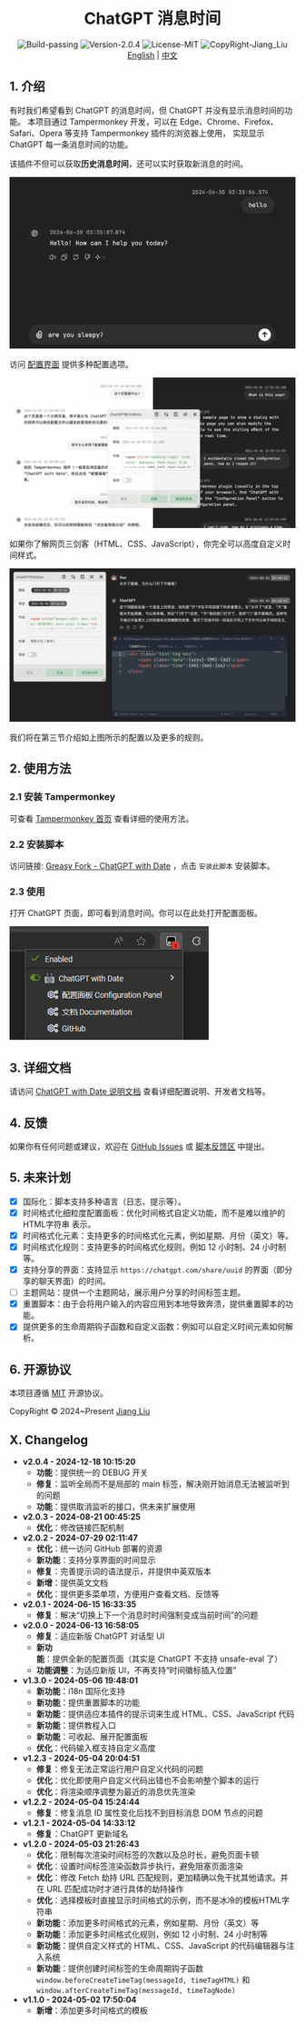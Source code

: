 # <div align="center">ChatGPT 消息时间</div>

<div align="center">
  <img src="https://img.shields.io/badge/Build-passing-%2396C40F" alt="Build-passing"/>
  <img src="https://img.shields.io/badge/Version-2.0.4-%231081C1" alt="Version-2.0.4"/>
  <img src="https://img.shields.io/badge/License-MIT-%2396C40F" alt="License-MIT"/>
  <img src="https://img.shields.io/badge/CopyRight-Jiang_Liu-%2396C40F" alt="CopyRight-Jiang_Liu"/>
</div>

<div align="center">
    <a href="README.md">English</a> | <a href="#">中文</a>
</div>

## 1. 介绍

有时我们希望看到 ChatGPT 的消息时间，但 ChatGPT 并没有显示消息时间的功能。
本项目通过 Tampermonkey 开发，可以在 Edge、Chrome、Firefox、Safari、Opera 等支持 Tampermonkey 插件的浏览器上使用，
实现显示 ChatGPT 每一条消息时间的功能。

该插件不但可以获取**历史消息时间**，还可以实时获取新消息的时间。

![在交互时添加时间标签](docs/res/img/在交互时添加时间标签.gif)

访问 [配置界面](https://jiang-taibai.github.io/chatgpt-with-date-config-page/) 提供多种配置选项。

![配置面板基础使用](docs/res/img/配置面板-基本使用.gif)

如果你了解网页三剑客（HTML、CSS、JavaScript），你完全可以高度自定义时间样式。

![配置面板高级使用](docs/res/img/配置面板-高级使用.gif)

我们将在第三节介绍如上图所示的配置以及更多的规则。

## 2. 使用方法

### 2.1 安装 Tampermonkey

可查看 [Tampermonkey 首页](https://www.tampermonkey.net/index.php?browser=chrome&locale=zh) 查看详细的使用方法。

### 2.2 安装脚本

访问链接: [Greasy Fork - ChatGPT with Date](https://greasyfork.org/en/scripts/493949-chatgpt-with-date)
，点击 `安装此脚本` 安装脚本。

### 2.3 使用

打开 ChatGPT 页面，即可看到消息时间。你可以在此处打开配置面板。

![配置面板打开引导](docs/res/img/配置面板启动引导.png)

## 3. 详细文档

请访问 [ChatGPT with Date 说明文档](https://jiang-taibai.github.io/chatgpt-with-date/) 查看详细配置说明、开发者文档等。

## 4. 反馈

如果你有任何问题或建议，欢迎在 [GitHub Issues](https://github.com/jiang-taibai/chatgpt-with-date/issues)
或 [脚本反馈区](https://greasyfork.org/en/scripts/493949-chatgpt-with-date/feedback) 中提出。

## 5. 未来计划

- [x] 国际化：脚本支持多种语言（日志、提示等）。
- [x] 时间格式化细粒度配置面板：优化时间格式自定义功能，而不是难以维护的 HTML字符串 表示。
- [x] 时间格式化元素：支持更多的时间格式化元素，例如星期、月份（英文）等。
- [x] 时间格式化规则：支持更多的时间格式化规则，例如 12 小时制、24 小时制等。
- [x] 支持分享的界面：支持显示 `https://chatgpt.com/share/uuid` 的界面（即分享的聊天界面）的时间。
- [ ] 主题网站：提供一个主题网站，展示用户分享的时间标签主题。
- [x] 重置脚本：由于会将用户输入的内容应用到本地导致奔溃，提供重置脚本的功能。
- [x] 提供更多的生命周期钩子函数和自定义函数：例如可以自定义时间元素如何解析。

## 6. 开源协议

本项目遵循 [MIT](https://opensource.org/licenses/MIT) 开源协议。

CopyRight © 2024~Present [Jiang Liu](https://coderjiang.com)

## X. Changelog

- **v2.0.4 - 2024-12-18 10:15:20**
    - **功能**：提供统一的 DEBUG 开关
    - **修复**：监听全局而不是局部的 main 标签，解决刚开始消息无法被监听到的问题
    - **功能**：提供取消监听的接口，供未来扩展使用
- **v2.0.3 - 2024-08-21 00:45:25**
    - **优化**：修改链接匹配机制
- **v2.0.2 - 2024-07-29 02:11:47**
    - **优化**：统一访问 GitHub 部署的资源
    - **新功能**：支持分享界面的时间显示
    - **修复**：完善提示词的语法提示，并提供中英双版本
    - **新增**：提供英文文档
    - **优化**：提供更多菜单项，方便用户查看文档、反馈等
- **v2.0.1 - 2024-06-15 16:33:35**
    - **修复**：解决“切换上下一个消息时时间强制变成当前时间”的问题
- **v2.0.0 - 2024-06-13 16:58:05**
    - **修复**：适应新版 ChatGPT 对话型 UI
    - **新功能**：提供全新的配置页面（其实是 ChatGPT 不支持 unsafe-eval 了）
    - **功能调整**：为适应新版 UI，不再支持“时间徽标插入位置”
- **v1.3.0 - 2024-05-06 19:48:01**
    - **新功能**：i18n 国际化支持
    - **新功能**：提供重置脚本的功能
    - **新功能**：提供适应本插件的提示词来生成 HTML、CSS、JavaScript 代码
    - **新功能**：提供教程入口
    - **新功能**：可收起、展开配置面板
    - **优化**：代码输入框支持自定义高度
- **v1.2.3 - 2024-05-04 20:04:51**
    - **修复**：修复无法正常运行用户自定义代码的问题
    - **优化**：优化即使用户自定义代码出错也不会影响整个脚本的运行
    - **优化**：将渲染顺序调整为最近的消息优先渲染
- **v1.2.2 - 2024-05-04 15:24:44**
    - **修复**：修复消息 ID 属性变化后找不到目标消息 DOM 节点的问题
- **v1.2.1 - 2024-05-04 14:33:12**
    - **修复**：ChatGPT 更新域名
- **v1.2.0 - 2024-05-03 21:26:43**
    - **优化**：限制每次渲染时间标签的次数以及总时长，避免页面卡顿
    - **优化**：设置时间标签渲染函数异步执行，避免阻塞页面渲染
    - **优化**：修改 Fetch 劫持 URL 匹配规则，更加精确以免干扰其他请求。并在 URL 匹配成功时才进行具体的劫持操作
    - **优化**：选择模板时直接显示时间格式的示例，而不是冰冷的模板HTML字符串
    - **新功能**：添加更多时间格式的元素，例如星期、月份（英文）等
    - **新功能**：添加更多时间格式化规则，例如 12 小时制、24 小时制等
    - **新功能**：提供自定义样式的 HTML、CSS、JavaScript 的代码编辑器与注入系统
    - **新功能**：提供创建时间标签的生命周期钩子函数 `window.beforeCreateTimeTag(messageId, timeTagHTML)`
      和 `window.afterCreateTimeTag(messageId, timeTagNode)`
- **v1.1.0 - 2024-05-02 17:50:04**
    - **新增**：添加更多时间格式的模板
